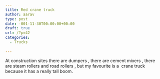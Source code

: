 ```yaml
---
title: Red crane truck
author: aarav
type: post
date: -001-11-30T00:00:00+00:00
draft: true
url: /?p=42
categories:
  - Trucks

---
```

At construction sites there are dumpers , there are cement mixers , there are steam rollers and road rollers , but my favourite is a  crane truck because it has a really tall boom.